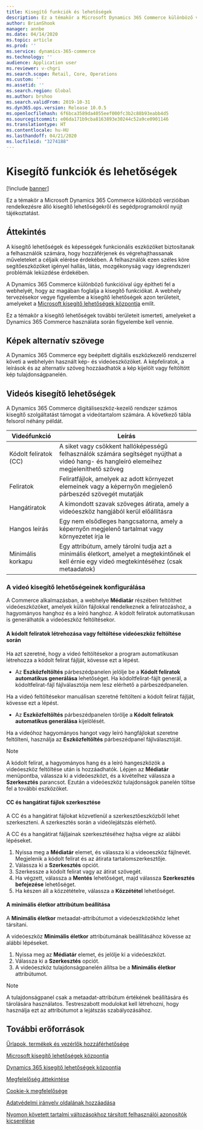 ```yaml
---
title: Kisegítő funkciók és lehetőségek
description: Ez a témakör a Microsoft Dynamics 365 Commerce különböző verzióiban rendelkezésre álló kisegítő lehetőségekről és segédprogramokról nyújt tájékoztatást.
author: BrianShook
manager: annbe
ms.date: 04/14/2020
ms.topic: article
ms.prod: ''
ms.service: dynamics-365-commerce
ms.technology: ''
audience: Application user
ms.reviewer: v-chgri
ms.search.scope: Retail, Core, Operations
ms.custom: ''
ms.assetid: ''
ms.search.region: Global
ms.author: brshoo
ms.search.validFrom: 2019-10-31
ms.dyn365.ops.version: Release 10.0.5
ms.openlocfilehash: 6f6bca3589da4055eef000fc3b2c88b93eabb4d5
ms.sourcegitcommit: e06da171b9cba8163893e30244c52a9ce0901146
ms.translationtype: HT
ms.contentlocale: hu-HU
ms.lasthandoff: 04/21/2020
ms.locfileid: "3274188"
---
```

# <a name="accessibility-features-and-capabilities"></a>Kisegítő funkciók és lehetőségek


[!include [banner](includes/banner.md)]

Ez a témakör a Microsoft Dynamics 365 Commerce különböző verzióiban rendelkezésre álló kisegítő lehetőségekről és segédprogramokról nyújt tájékoztatást.

## <a name="overview"></a>Áttekintés

A kisegítő lehetőségek és képességek funkcionális eszközöket biztosítanak a felhasználók számára, hogy hozzáférjenek és végrehajthassanak műveleteket a céljaik elérése érdekében. A felhasználók ezen széles köre segítőeszközöket igényel hallás, látás, mozgékonyság vagy idegrendszeri problémák leküzdése érdekében.

A Dynamics 365 Commerce különböző funkcióival úgy építheti fel a webhelyét, hogy az magában foglalja a kisegítő funkciókat. A webhely tervezésekor vegye figyelembe a kisegítő lehetőségek azon területeit, amelyeket a [Microsoft kisegítő lehetőségek központja](https://www.microsoft.com/accessibility) említ. 

Ez a témakör a kisegítő lehetőségek további területeit ismerteti, amelyeket a Dynamics 365 Commerce használata során figyelembe kell vennie.

## <a name="image-alt-text"></a>Képek alternatív szövege

A Dynamics 365 Commerce egy beépített digitális eszközkezelő rendszerrel követi a webhelyén használt kép- és videóeszközöket. A képfeliratok, a leírások és az alternatív szöveg hozzáadhatók a kép kijelölt vagy feltöltött kép tulajdonságpanelén.

## <a name="video-accessibility"></a>Videós kisegítő lehetőségek

A Dynamics 365 Commerce digitáliseszköz-kezelő rendszer számos kisegítő szolgáltatást támogat a videótartalom számára. A következő tábla felsorol néhány példát.

| Videófunkció               | Leírás |
|-----------------------------|-------------|
| Kódolt feliratok (CC)      | A siket vagy csökkent hallóképességű felhasználók számára segítséget nyújthat a videó hang- és hangleíró elemeihez megjeleníthető szöveg |
| Feliratok                   | Feliratfájlok, amelyek az adott környezet elemeinek vagy a képernyőn megjelenő párbeszéd szövegét mutatják |
| Hangátiratok           | A kimondott szavak szöveges átirata, amely a videóeszköz hangjából kerül előállításra |
| Hangos leírás           | Egy nem elsődleges hangcsatorna, amely a képernyőn megjelenő tartalmat vagy környezetet írja le |
| Minimális korkapu            | Egy attribútum, amely tárolni tudja azt a minimális életkort, amelyet a megtekintőnek el kell érnie egy videó megtekintéséhez (csak metaadatok) |

### <a name="configure-video-accessibility-elements"></a>A videó kisegítő lehetőségeinek konfigurálása

A Commerce alkalmazásban, a webhelye **Médiatár** részében feltölthet videóeszközöket, amelyek külön fájlokkal rendelkeznek a feliratozáshoz, a hagyományos hanghoz és a leíró hanghoz. A kódolt feliratok automatikusan is generálhatók a videóeszköz feltöltésekor.

#### <a name="generate-or-upload-closed-caption-files-during-video-asset-upload"></a>A kódolt feliratok létrehozása vagy feltöltése videóeszköz feltöltése során

Ha azt szeretné, hogy a videó feltöltésekor a program automatikusan létrehozza a kódolt felirat fájlját, kövesse ezt a lépést.

- Az **Eszközfeltöltés** párbeszédpanelen jelölje be a **Kódolt feliratok automatikus generálása** lehetőséget. Ha kódoltfelirat-fájlt generál, a kódoltfelirat-fájl fájlválasztója nem lesz elérhető a párbeszédpanelen.

Ha a videó feltöltésekor manuálisan szeretné feltölteni a kódolt felirat fájlját, kövesse ezt a lépést.

- Az **Eszközfeltöltés** párbeszédpanelen törölje a **Kódolt feliratok automatikus generálása** kijelölését.

Ha a videóhoz hagyományos hangot vagy leíró hangfájlokat szeretne feltölteni, használja az **Eszközfeltöltés** párbeszédpanel fájlválasztóját.

> [!NOTE]
> A kódolt felirat, a hagyományos hang és a leíró hangeszközök a videóeszköz feltöltése után is hozzáadhatók. Lépjen az **Médiatár** menüpontba, válassza ki a videóeszközt, és a kivételhez válassza a **Szerkesztés** parancsot. Ezután a videóeszköz tulajdonságok panelén töltse fel a további eszközöket.

#### <a name="edit-cc-and-audio-transcript-files"></a>CC és hangátirat fájlok szerkesztése

A CC és a hangátirat fájlokat közvetlenül a szerkesztőeszközből lehet szerkeszteni. A szerkesztés során a videólejátszás elérhető.

A CC és a hangátirat fájljainak szerkesztéséhez hajtsa végre az alábbi lépéseket.

1. Nyissa meg a **Médiatár** elemet, és válassza ki a videoeszköz fájlnevét. Megjelenik a kódolt felirat és az átirata tartalomszerkesztője.
1. Válassza ki a **Szerkesztés** opciót.
1. Szerkessze a kódolt felirat vagy az átirat szövegét.
1. Ha végzett, válassza a **Mentés** lehetőséget, majd válassza **Szerkesztés befejezése** lehetőséget.
1. Ha készen áll a közzétételre, válassza a **Közzététel** lehetőséget.

#### <a name="set-the-minimum-age-attribute"></a>A minimális életkor attribútum beállítása

A **Minimális életkor** metaadat-attribútumot a videóeszközökhöz lehet társítani.

A videóeszköz **Minimális életkor** attribútumának beállításához kövesse az alábbi lépéseket.

1. Nyissa meg az **Médiatár** elemet, és jelölje ki a videóeszközt.
1. Válassza ki a **Szerkesztés** opciót.
1. A videóeszköz tulajdonságpanelén állítsa be a **Minimális életkor** attribútumot.

> [!NOTE]
> A tulajdonságpanel csak a metaadat-attribútum értékének beállítására és tárolására használatos. Testreszabott modulokat kell létrehozni, hogy használja ezt az attribútumot a lejátszás szabályozásához.

## <a name="additional-resources"></a>További erőforrások

[Űrlapok, termékek és vezérlők hozzáférhetősége](https://docs.microsoft.com/dynamics365/unified-operations/dev-itpro/user-interface/enable-accessibility)

[Microsoft kisegítő lehetőségek központja](https://www.microsoft.com/accessibility)

[Dynamics 365 kisegítő lehetőségek központja](https://docs.microsoft.com/dynamics365/get-started/accessibility/index)

[Megfelelőség áttekintése](compliance-overview.md)

[Cookie-k megfelelősége](cookie-compliance.md)

[Adatvédelmi irányelv oldalának hozzáadása](add-privacy-page.md)

[Nyomon követett tartalmi változásokhoz társított felhasználói azonosítók kicserélése](replace-IDs-tracked-changes.md)
